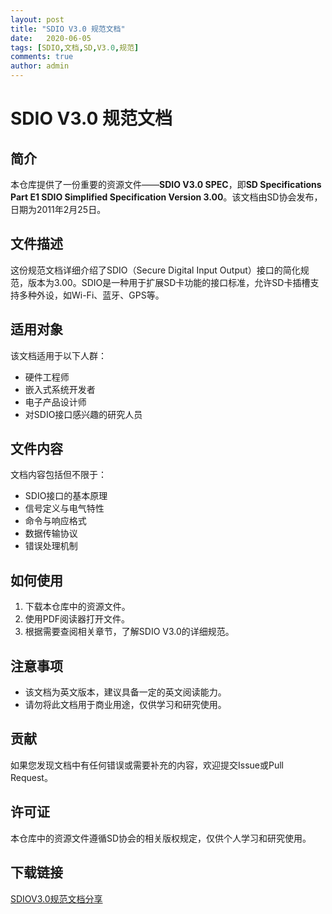 ```yaml
---
layout: post
title: "SDIO V3.0 规范文档"
date:   2020-06-05
tags: [SDIO,文档,SD,V3.0,规范]
comments: true
author: admin
---
```

# SDIO V3.0 规范文档

## 简介

本仓库提供了一份重要的资源文件——**SDIO V3.0 SPEC**，即**SD Specifications Part E1 SDIO Simplified Specification Version 3.00**。该文档由SD协会发布，日期为2011年2月25日。

## 文件描述

这份规范文档详细介绍了SDIO（Secure Digital Input Output）接口的简化规范，版本为3.00。SDIO是一种用于扩展SD卡功能的接口标准，允许SD卡插槽支持多种外设，如Wi-Fi、蓝牙、GPS等。

## 适用对象

该文档适用于以下人群：

- 硬件工程师
- 嵌入式系统开发者
- 电子产品设计师
- 对SDIO接口感兴趣的研究人员

## 文件内容

文档内容包括但不限于：

- SDIO接口的基本原理
- 信号定义与电气特性
- 命令与响应格式
- 数据传输协议
- 错误处理机制

## 如何使用

1. 下载本仓库中的资源文件。
2. 使用PDF阅读器打开文件。
3. 根据需要查阅相关章节，了解SDIO V3.0的详细规范。

## 注意事项

- 该文档为英文版本，建议具备一定的英文阅读能力。
- 请勿将此文档用于商业用途，仅供学习和研究使用。

## 贡献

如果您发现文档中有任何错误或需要补充的内容，欢迎提交Issue或Pull Request。

## 许可证

本仓库中的资源文件遵循SD协会的相关版权规定，仅供个人学习和研究使用。

## 下载链接

[SDIOV3.0规范文档分享](https://pan.quark.cn/s/19c8757947cc)